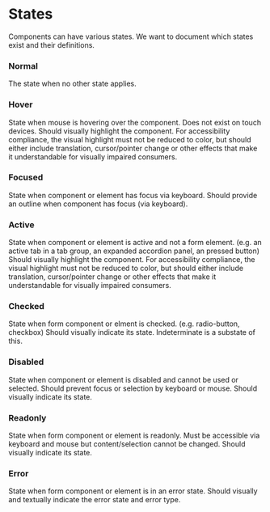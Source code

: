 # States

Components can have various states. We want to document which states exist and their definitions.

### Normal

The state when no other state applies.

### Hover

State when mouse is hovering over the component. Does not exist on touch devices.
Should visually highlight the component.
For accessibility compliance, the visual highlight must not be reduced to color, but should either include translation, cursor/pointer change or other effects that make it understandable for visually impaired consumers.

### Focused

State when component or element has focus via keyboard.
Should provide an outline when component has focus (via keyboard).

### Active

State when component or element is active and not a form element.
(e.g. an active tab in a tab group, an expanded accordion panel, an pressed button)
Should visually highlight the component.
For accessibility compliance, the visual highlight must not be reduced to color, but should either include translation, cursor/pointer change or other effects that make it understandable for visually impaired consumers.

### Checked

State when form component or elment is checked.
(e.g. radio-button, checkbox)
Should visually indicate its state.
Indeterminate is a substate of this.

### Disabled

State when component or element is disabled and cannot be used or selected.
Should prevent focus or selection by keyboard or mouse.
Should visually indicate its state.

### Readonly

State when form component or element is readonly.
Must be accessible via keyboard and mouse but content/selection cannot be changed.
Should visually indicate its state.

### Error

State when form component or element is in an error state.
Should visually and textually indicate the error state and error type.
